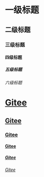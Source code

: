 # 一级标题

## 二级标题

### 三级标题

#### 四级标题

##### 五级标题

###### 六级标题



# [Gitee](https://gitee.com/)

## [Gitee](https://gitee.com/)

### [Gitee](https://gitee.com/)

#### [Gitee](https://gitee.com/)

##### [Gitee](https://gitee.com/)

###### [Gitee](https://gitee.com/)



